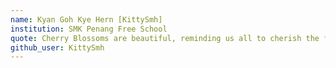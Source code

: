 ```yaml
---
name: Kyan Goh Kye Hern [KittySmh]
institution: SMK Penang Free School
quote: Cherry Blossoms are beautiful, reminding us all to cherish the fleeting joys in life
github_user: KittySmh
---
```

